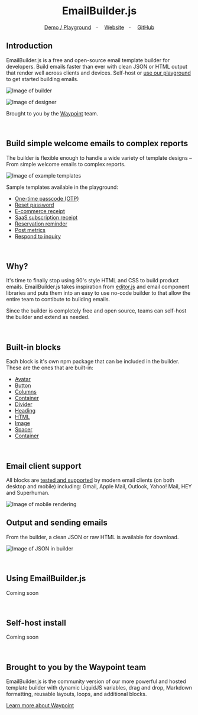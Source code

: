 <div align="center">
  <h1>EmailBuilder.js</h1>
  <p align="center">
    <a href="https://usewaypoint.github.io/email-builder-js/#sample/reservation-reminder">Demo / Playground</a>&emsp;&middot;&emsp;
    <a href="https://www.usewaypoint.com/open-source/emailbuilderjs?utm_source=emailbuilderjs-github">Website</a>&emsp;&middot;&emsp;
    <a href="https://github.com/usewaypoint/email-builder-js">GitHub</a>
  </p>
</div>

## Introduction

EmailBuilder.js is a free and open-source email template builder for developers. Build emails faster than ever with clean JSON or HTML output that render well across clients and devices. Self-host or [use our playground](https://usewaypoint.github.io/email-builder-js/#sample/reservation-reminder) to get started building emails.

![Image of builder](https://github.com/usewaypoint/email-builder-js/assets/5899/51fc3dad-f608-4459-add4-6bb118c04432)

![Image of designer](https://github.com/usewaypoint/email-builder-js/assets/5899/c6aaf754-c1a7-4c68-ac57-90ef3490bd04)

Brought to you by the [Waypoint](https://usewaypoint.com/) team.

<br>

## Build simple welcome emails to complex reports

The builder is flexible enough to handle a wide variety of template designs – From simple welcome emails to complex reports.

![Image of example templates](https://github.com/usewaypoint/email-builder-js/assets/5899/9700bab5-f893-4c39-aede-39cd88ff680e)

Sample templates available in the playground:

- [One-time passcode (OTP)](https://usewaypoint.github.io/email-builder-js/#sample/one-time-password)
- [Reset password](https://usewaypoint.github.io/email-builder-js/#sample/reset-password)
- [E-commerce receipt](https://usewaypoint.github.io/email-builder-js/#sample/order-ecomerce)
- [SaaS subscription receipt](https://usewaypoint.github.io/email-builder-js/#sample/subscription-receipt)
- [Reservation reminder](https://usewaypoint.github.io/email-builder-js/#sample/reservation-reminder)
- [Post metrics](https://usewaypoint.github.io/email-builder-js/#sample/post-metrics-report)
- [Respond to inquiry](https://usewaypoint.github.io/email-builder-js/#sample/respond-to-message)

<br>

## Why?

It's time to finally stop using 90's style HTML and CSS to build product emails. EmailBuilder.js takes inspiration from [editor.js](https://github.com/codex-team/editor.js) and email component libraries and puts them into an easy to use no-code builder to that allow the entire team to contibute to building emails.

Since the builder is completely free and open source, teams can self-host the builder and extend as needed.

<br>

## Built-in blocks

Each block is it's own npm package that can be included in the builder. These are the ones that are built-in:

- [Avatar](https://github.com/usewaypoint/email-builder-js/tree/main/packages/block-avatar)
- [Button](https://github.com/usewaypoint/email-builder-js/tree/main/packages/block-button)
- [Columns](https://github.com/usewaypoint/email-builder-js/tree/main/packages/block-columns-container)
- [Container](https://github.com/usewaypoint/email-builder-js/tree/main/packages/block-container)
- [Divider](https://github.com/usewaypoint/email-builder-js/tree/main/packages/block-divider)
- [Heading](https://github.com/usewaypoint/email-builder-js/tree/main/packages/block-heading)
- [HTML](https://github.com/usewaypoint/email-builder-js/tree/main/packages/block-html)
- [Image](https://github.com/usewaypoint/email-builder-js/tree/main/packages/block-image)
- [Spacer](https://github.com/usewaypoint/email-builder-js/tree/main/packages/block-spacer)
- [Container](https://github.com/usewaypoint/email-builder-js/tree/main/packages/block-text)

<br>

## Email client support

All blocks are [tested and supported](https://www.usewaypoint.com/docs/email-client-support) by modern email clients (on both desktop and mobile) including: Gmail, Apple Mail, Outlook, Yahoo! Mail, HEY and Superhuman.

![Image of mobile rendering](https://github.com/usewaypoint/email-builder-js/assets/5899/db2b768e-ef17-49ca-9a21-a4d971621cf2)

## Output and sending emails

From the builder, a clean JSON or raw HTML is available for download.

![Image of JSON in builder](https://github.com/usewaypoint/email-builder-js/assets/5899/c9688492-ec32-498d-832e-ba2f31411ce7)

<br>

## Using EmailBuilder.js

Coming soon

<br>

## Self-host install

Coming soon

<br>

## Brought to you by the Waypoint team

EmailBuilder.js is the community version of our more powerful and hosted template builder with dynamic LiquidJS variables, drag and drop, Markdown formatting, reusable layouts, loops, and additional blocks.

[Learn more about Waypoint](https://usewaypoint.com/)
